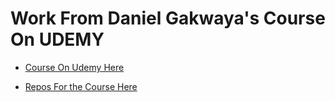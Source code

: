 # Work From Daniel Gakwaya's Course On UDEMY

- [Course On Udemy Here](https://www.udemy.com/course/the-modern-cpp-20-masterclass)

- [Repos For the Course Here](https://github.com/rutura/The-C-20-Masterclass-Source-Code)
